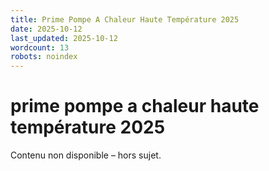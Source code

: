 ```yaml
---
title: Prime Pompe A Chaleur Haute Température 2025
date: 2025-10-12
last_updated: 2025-10-12
wordcount: 13
robots: noindex
---
```


# prime pompe a chaleur haute température 2025

Contenu non disponible – hors sujet.